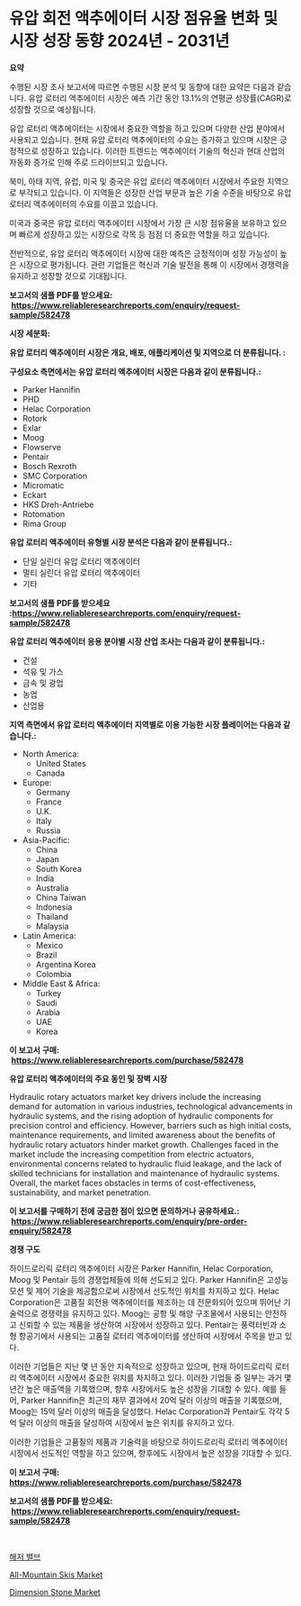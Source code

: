 <p><h1>유압 회전 액추에이터 시장 점유율 변화 및 시장 성장 동향 2024년 - 2031년</h1></p><p><strong>요약</strong></p>
<p><p>수행된 시장 조사 보고서에 따르면 수행된 시장 분석 및 동향에 대한 요약은 다음과 같습니다. 유압 로터리 액추에이터 시장은 예측 기간 동안 13.1%의 연평균 성장률(CAGR)로 성장할 것으로 예상됩니다.</p><p>유압 로터리 액추에이터는 시장에서 중요한 역할을 하고 있으며 다양한 산업 분야에서 사용되고 있습니다. 현재 유압 로터리 액추에이터의 수요는 증가하고 있으며 시장은 긍정적으로 성장하고 있습니다. 이러한 트렌드는 액추에이터 기술의 혁신과 현대 산업의 자동화 증가로 인해 주로 드라이브되고 있습니다.</p><p>북미, 아태 지역, 유럽, 미국 및 중국은 유압 로터리 액추에이터 시장에서 주요한 지역으로 부각되고 있습니다. 이 지역들은 성장한 산업 부문과 높은 기술 수준을 바탕으로 유압 로터리 액추에이터의 수요를 이끌고 있습니다.</p><p>미국과 중국은 유압 로터리 액추에이터 시장에서 가장 큰 시장 점유율을 보유하고 있으며 빠르게 성장하고 있는 시장으로 각목 등 점점 더 중요한 역할을 하고 있습니다.</p><p>전반적으로, 유압 로터리 액추에이터 시장에 대한 예측은 긍정적이며 성장 가능성이 높은 시장으로 평가됩니다. 관련 기업들은 혁신과 기술 발전을 통해 이 시장에서 경쟁력을 유지하고 성장할 것으로 기대됩니다.</p></p>
<p><strong>보고서의 샘플 PDF를 받으세요: &nbsp;<a href="https://www.reliableresearchreports.com/enquiry/request-sample/582478">https://www.reliableresearchreports.com/enquiry/request-sample/582478</a></strong></p>
<p><strong>시장 세분화:</strong></p>
<p><strong> 유압 로터리 액추에이터 시장은 개요, 배포, 애플리케이션 및 지역으로 더 분류됩니다. :</strong></p>
<p><strong>구성요소 측면에서는 유압 로터리 액추에이터 시장은 다음과 같이 분류됩니다.:</strong></p>
<p><ul><li>Parker Hannifin</li><li>PHD</li><li>Helac Corporation</li><li>Rotork</li><li>Exlar</li><li>Moog</li><li>Flowserve</li><li>Pentair</li><li>Bosch Rexroth</li><li>SMC Corporation</li><li>Micromatic</li><li>Eckart</li><li>HKS Dreh-Antriebe</li><li>Rotomation</li><li>Rima Group</li></ul></p>
<p><strong> 유압 로터리 액추에이터 유형별 시장 분석은 다음과 같이 분류됩니다.:</strong></p>
<p><ul><li>단일 실린더 유압 로터리 액추에이터</li><li>멀티 실린더 유압 로터리 액추에이터</li><li>기타</li></ul></p>
<p><strong>보고서의 샘플 PDF를 받으세요 :<a href="https://www.reliableresearchreports.com/enquiry/request-sample/582478">https://www.reliableresearchreports.com/enquiry/request-sample/582478</a></strong></p>
<p><strong> 유압 로터리 액추에이터 응용 분야별 시장 산업 조사는 다음과 같이 분류됩니다.:</strong></p>
<p><ul><li>건설</li><li>석유 및 가스</li><li>금속 및 광업</li><li>농업</li><li>산업용</li></ul></p>
<p><strong>지역 측면에서 유압 로터리 액추에이터 지역별로 이용 가능한 시장 플레이어는 다음과 같습니다.:</strong></p>
<p><ul>
    <li>
        North America:
        <ul>
            <li>United States</li>
            <li>Canada</li>
        </ul>
    </li>
    <li>
        Europe:
        <ul>
            <li>Germany</li>
            <li>France</li>
            <li>U.K.</li>
            <li>Italy</li>
            <li>Russia</li>
        </ul>
    </li>
    <li>
        Asia-Pacific:
        <ul>
            <li>China</li>
            <li>Japan</li>
            <li>South Korea</li>
            <li>India</li>
            <li>Australia</li>
            <li>China Taiwan</li>
            <li>Indonesia</li>
            <li>Thailand</li>
            <li>Malaysia</li>
        </ul>
    </li>
    <li>
        Latin America:
        <ul>
            <li>Mexico</li>
            <li>Brazil</li>
            <li>Argentina Korea</li>
            <li>Colombia</li>
        </ul>
    </li>
    <li>
        Middle East & Africa:
        <ul>
            <li>Turkey</li>
            <li>Saudi</li>
            <li>Arabia</li>
            <li>UAE</li>
            <li>Korea</li>
        </ul>
    </li>
    </ul></p>
<p><strong>이 보고서 구매: &nbsp;<a href="https://www.reliableresearchreports.com/purchase/582478">https://www.reliableresearchreports.com/purchase/582478</a></strong></p>
<p><strong>유압 로터리 액추에이터의 주요 동인 및 장벽 시장</strong></p>
<p><p>Hydraulic rotary actuators market key drivers include the increasing demand for automation in various industries, technological advancements in hydraulic systems, and the rising adoption of hydraulic components for precision control and efficiency. However, barriers such as high initial costs, maintenance requirements, and limited awareness about the benefits of hydraulic rotary actuators hinder market growth. Challenges faced in the market include the increasing competition from electric actuators, environmental concerns related to hydraulic fluid leakage, and the lack of skilled technicians for installation and maintenance of hydraulic systems. Overall, the market faces obstacles in terms of cost-effectiveness, sustainability, and market penetration.</p></p>
<p><strong>이 보고서를 구매하기 전에 궁금한 점이 있으면 문의하거나 공유하세요.: &nbsp;<a href="https://www.reliableresearchreports.com/enquiry/pre-order-enquiry/582478">https://www.reliableresearchreports.com/enquiry/pre-order-enquiry/582478</a></strong></p>
<p><strong>경쟁 구도</strong></p>
<p><p>하이드로리릭 로터리 액추에이터 시장은 Parker Hannifin, Helac Corporation, Moog 및 Pentair 등의 경쟁업체들에 의해 선도되고 있다. Parker Hannifin은 고성능 모션 및 제어 기술을 제공함으로써 시장에서 선도적인 위치를 차지하고 있다. Helac Corporation은 고품질 회전용 액추에이터를 제조하는 데 전문화되어 있으며 뛰어난 기술력으로 경쟁력을 유지하고 있다. Moog는 공항 및 해양 구조물에서 사용되는 안전하고 신뢰할 수 있는 제품을 생산하여 시장에서 성장하고 있다. Pentair는 풍력터빈과 소형 항공기에서 사용되는 고품질 로터리 액추에이터를 생산하여 시장에서 주목을 받고 있다.</p><p>이러한 기업들은 지난 몇 년 동안 지속적으로 성장하고 있으며, 현재 하이드로리릭 로터리 액추에이터 시장에서 중요한 위치를 차지하고 있다. 이러한 기업들 중 일부는 과거 몇 년간 높은 매출액을 기록했으며, 향후 시장에서도 높은 성장을 기대할 수 있다. 예를 들어, Parker Hannifin은 최근의 재무 결과에서 20억 달러 이상의 매출을 기록했으며, Moog는 15억 달러 이상의 매출을 달성했다. Helac Corporation과 Pentair도 각각 5억 달러 이상의 매출을 달성하여 시장에서 높은 위치를 유지하고 있다.</p><p>이러한 기업들은 고품질의 제품과 기술력을 바탕으로 하이드로리릭 로터리 액추에이터 시장에서 선도적인 역할을 하고 있으며, 향후에도 시장에서 높은 성장을 기대할 수 있다.</p></p>
<p><strong>이 보고서 구매: &nbsp; <a href="https://www.reliableresearchreports.com/purchase/582478">https://www.reliableresearchreports.com/purchase/582478</a></strong></p>
<p><strong>보고서의 샘플 PDF를 받으세요: &nbsp;<a href="https://www.reliableresearchreports.com/enquiry/request-sample/582478">https://www.reliableresearchreports.com/enquiry/request-sample/582478</a></strong><strong></strong></p>
<p>&nbsp;</p>
<p><p><a href="https://medium.com/@fernandotryo5lson96765/%EC%88%98%EC%A4%91-%EB%B0%B8%EB%B8%8C-%EC%8B%9C%EC%9E%A5-%EC%8B%9C%EC%9E%A5-cagr-%EC%8B%9C%EC%9E%A5-%EB%8F%99%ED%96%A5-%EB%B0%8F-%EC%84%B1%EC%9E%A5-%EC%A0%84%EB%9E%B5%EC%97%90-%EB%8C%80%ED%95%9C-%ED%86%B5%EC%B0%B0%EB%A0%A5-1c324145b6fb">해저 밸브</a></p><p><a href="https://view.publitas.com/reportprime-1/all-mountain-skis-market-size-growth-and-forecast-from-2023-2030/">All-Mountain Skis Market</a></p><p><a href="https://github.com/Glendatilghmankmgz0rbhwpy/Market-Research-Report-List-1/blob/main/dimension-stone-market.md">Dimension Stone Market</a></p></p>